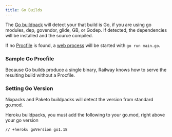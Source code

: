 ```yaml
---
title: Go Builds
---
```


The [Go buildpack](https://github.com/heroku/heroku-buildpack-go) will detect
your that build is Go, if you are using go modules, dep, govendor, glide, GB, or
Godep. If detected, the dependencies will be installed and the source compiled.

If no [Procfile](/deploy/builds#procfile) is found,
a [web process](/deploy/builds#web-process) will be started
with `go run main.go`.

### Sample Go Procfile

Because Go builds produce a single binary, Railway knows how to serve the resulting build without a Procfile.

### Setting Go Version

Nixpacks and Paketo buildpacks will detect the version from standard go.mod. 

Heroku buildpacks, you must add the following to your go.mod, right above your go version

`// +heroku goVersion go1.18`